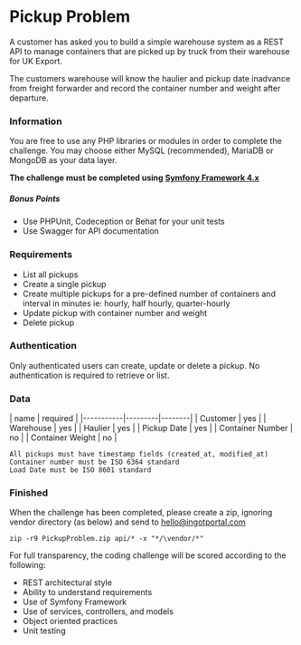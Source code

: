 # Pickup Problem

A customer has asked you to build a simple warehouse system as a REST API to manage containers that are picked up by truck from their warehouse for UK Export.

The customers warehouse will know the haulier and pickup date inadvance from freight forwarder and record the container number and weight after departure.

### Information

You are free to use any PHP libraries or modules in order to complete the challenge. You may choose either MySQL (recommended), MariaDB or MongoDB as your data layer.

**The challenge must be completed using [Symfony Framework 4.x](https://symfony.com/download)**

##### Bonus Points

* Use PHPUnit, Codeception or Behat for your unit tests
* Use Swagger for API documentation

### Requirements

* List all pickups
* Create a single pickup
* Create multiple pickups for a pre-defined number of containers and interval in minutes ie: hourly, half hourly, quarter-hourly
* Update pickup with container number and weight
* Delete pickup

### Authentication

Only authenticated users can create, update or delete a pickup. No authentication is required to retrieve or list.

### Data

| name | required |
|-----------|---------|--------|
| Customer | yes |
| Warehouse | yes |
| Haulier | yes      |
| Pickup Date | yes |
| Container Number | no |
| Container Weight | no |

```
All pickups must have timestamp fields (created_at, modified_at)
Container number must be ISO 6364 standard
Load Date must be ISO 8601 standard
```

### Finished

When the challenge has been completed, please create a zip, ignoring vendor directory (as below) and send to hello@ingotportal.com

```
zip -r9 PickupProblem.zip api/* -x "*/\vendor/*"
```

For full transparency, the coding challenge will be scored according to the following:

* REST architectural style
* Ability to understand requirements
* Use of Symfony Framework
* Use of services, controllers, and models
* Object oriented practices
* Unit testing

